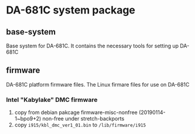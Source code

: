 # DA-681C system package

## base-system
Base system for DA-681C.
It contains the necessary tools for setting up DA-681C

## firmware
DA-681C platform firmware files.
The Linux firmare files for use on DA-681C

### Intel "Kabylake" DMC firmware
1. copy from debian pakcage firmware-misc-nonfree (20190114-1~bpo9+2) non-free under stretch-backports
2. copy `i915/kbl_dmc_ver1_01.bin` to `/lib/firmware/i915`

